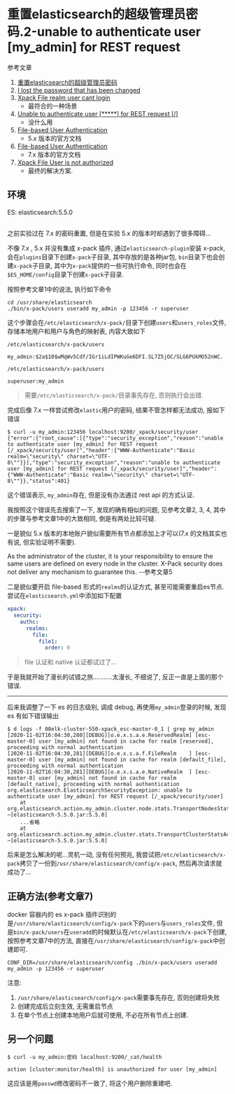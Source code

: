 # 重置elasticsearch的超级管理员密码.2-unable to authenticate user [my_admin] for REST request

参考文章

1. [重置elasticsearch的超级管理员密码](https://blog.51cto.com/qiangsh/2342802)
2. [I lost the password that has been changed](https://discuss.elastic.co/t/i-lost-the-password-that-has-been-changed/91867)
3. [Xpack File realm user cant login](https://discuss.elastic.co/t/xpack-file-realm-user-cant-login/90266)
    - 最符合的一种场景
4. [Unable to authenticate user [*****] for REST request [/]](https://discuss.elastic.co/t/unable-to-authenticate-user-for-rest-request/197461)
    - 没什么用
5. [File-based User Authentication](https://www.elastic.co/guide/en/x-pack/5.5/file-realm.html)
	- 5.x 版本的官方文档
6. [File-based User Authentication](https://www.elastic.co/guide/en/elasticsearch/reference/7.x/file-realm.html)
	- 7.x 版本的官方文档
7. [Xpack File User is not authorized](https://discuss.elastic.co/t/xpack-file-user-is-not-authorized/75891)
	- 最终的解决方案.

## 环境

ES: elasticsearch:5.5.0

## 

之前实验过在 7.x 的密码重置, 但是在实验 5.x 的版本时却遇到了很多障碍...

不像 7.x , 5.x 并没有集成 x-pack 插件, 通过`elasticsearch-plugin`安装 x-pack, 会在`plugins`目录下创建`x-pack`子目录, 其中存放的是各种jar包, `bin`目录下也会创建`x-pack`子目录, 其中为`x-pack`提供的一些可执行命令, 同时也会在`$ES_HOME/config`目录下创建`x-pack`子目录.

按照参考文章1中的说法, 执行如下命令

```
cd /usr/share/elasticsearch
./bin/x-pack/users useradd my_admin -p 123456 -r superuser
```

这个步骤会在`/etc/elasticsearch/x-pack/`目录下创建`users`和`users_roles`文件, 存储本地用户和用户与角色的映射表, 内容大致如下


`/etc/elasticsearch/x-pack/users`

```
my_admin:$2a$10$wMqWv5Cdf/IGr1iLdIPWKuGe6DFI.SL7Z5jOC/SLG6PUkMO52nWC.
```

`/etc/elasticsearch/x-pack/users`

```
superuser:my_admin
```

> 需要`/etc/elasticsearch/x-pack/`目录事先存在, 否则执行会出错.

完成后像 7.x 一样尝试修改`elastic`用户的密码, 结果不管怎样都无法成功, 报如下错误

```console
$ curl -u my_admin:123456 localhost:9200/_xpack/security/user
{"error":{"root_cause":[{"type":"security_exception","reason":"unable to authenticate user [my_admin] for REST request [/_xpack/security/user]","header":{"WWW-Authenticate":"Basic realm=\"security\" charset=\"UTF-8\""}}],"type":"security_exception","reason":"unable to authenticate user [my_admin] for REST request [/_xpack/security/user]","header":{"WWW-Authenticate":"Basic realm=\"security\" charset=\"UTF-8\""}},"status":401}
```

这个错误表示, `my_admin`存在, 但是没有办法通过 rest api 的方式认证.

我按照这个错误先去搜索了一下, 发现的确有相似的问题, 见参考文章2, 3, 4, 其中的步骤与参考文章1中的大致相同, 倒是有两处比较可疑.

一是貌似 5.x 版本的本地账户貌似需要所有节点都添加上才可以(7.x 的文档其实也有说, 但实验证明不需要).

> 
As the administrator of the cluster, it is your responsibility to ensure the same users are defined on every node in the cluster. X-Pack security does not deliver any mechanism to guarantee this. --参考文章5

二是貌似要开启 file-based 形式的`realms`的认证方式, 甚至可能需要重启es节点. 尝试在`elasticsearch.yml`中添加如下配置

```yaml
xpack:
  security:
    authc:
      realms:
        file:
          file1:
            order: 0
```

> file 认证和 native 认证都试过了...

于是我就开始了漫长的试错之旅...........太漫长, 不细说了, 反正一直是上面的那个错误.

------

后来我调整了一下 es 的日志级别, 调成 debug, 再使用`my_admin`登录的时候, 发现 es 有如下错误输出

```console
$ d logs -f 08elk-cluster-550-xpack_esc-master-0_1 | grep my_admin
[2020-11-02T16:04:30,280][DEBUG][o.e.x.s.a.e.ReservedRealm] [esc-master-0] user [my_admin] not found in cache for realm [reserved], proceeding with normal authentication
[2020-11-02T16:04:30,281][DEBUG][o.e.x.s.a.f.FileRealm    ] [esc-master-0] user [my_admin] not found in cache for realm [default_file], proceeding with normal authentication
[2020-11-02T16:04:30,281][DEBUG][o.e.x.s.a.e.NativeRealm  ] [esc-master-0] user [my_admin] not found in cache for realm [default_native], proceeding with normal authentication
org.elasticsearch.ElasticsearchSecurityException: unable to authenticate user [my_admin] for REST request [/_xpack/security/user]
	at org.elasticsearch.action.my_admin.cluster.node.stats.TransportNodesStatsAction.nodeOperation(TransportNodesStatsAction.java:77) ~[elasticsearch-5.5.0.jar:5.5.0]
	...省略
	at org.elasticsearch.action.my_admin.cluster.stats.TransportClusterStatsAction.nodeOperation(TransportClusterStatsAction.java:53) ~[elasticsearch-5.5.0.jar:5.5.0]
```

后来是怎么解决的呢...灵机一动, 没有任何预兆, 我尝试把`/etc/elasticsearch/x-pack`拷贝了一份到`/usr/share/elasticsearch/config/x-pack`, 然后再次请求就成功了...

## 正确方法(参考文章7)

docker 容器内的 es x-pack 插件识别的是`/usr/share/elasticsearch/config/x-pack`下的`users`与`users_roles`文件, 但是`bin/x-pack/users`在`useradd`的时候默认在`/etc/elasticsearch/x-pack`下创建, 按照参考文章7中的方法, 直接在`/usr/share/elasticsearch/config/x-pack`中创建即可.

```
CONF_DIR=/usr/share/elasticsearch/config ./bin/x-pack/users useradd my_admin -p 123456 -r superuser
```

注意:

1. `/usr/share/elasticsearch/config/x-pack`需要事先存在, 否则创建将失败
2. 创建完成后立刻生效, 无需重启节点
3. 在单个节点上创建本地用户后就可使用, 不必在所有节点上创建.

## 另一个问题

```
$ curl -u my_admin:密码 localhost:9200/_cat/health

action [cluster:monitor/health] is unauthorized for user [my_admin]
```

这应该是用`passwd`修改密码不一致了, 将这个用户删除重建吧.
